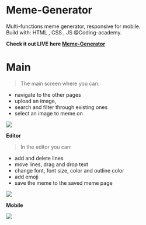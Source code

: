 # Meme-Generator

Multi-functions meme generator, responsive for mobile.
<br/>
Build with: HTML , CSS , JS
@Coding-academy.

**Check it out LIVE here <a href="https://segaltal1.github.io/meme-generator/">Meme-Generator</a>**
 
# Main
> The main screen where you can: 
- navigate to the other pages 
- upload an image,
- search and filter through existing ones 
- select an image to meme on

<img src="https://i.im.ge/2021/10/12/olpa4S.jpg"  >

**Editor**
> In the editor you can: 
- add and delete lines
- move lines, drag and drop text
- change font, font size, color and outline color
- add emoji
- save the meme to the saved meme page

<img src="https://i.im.ge/2021/10/12/olps3y.jpg" />

**Mobile**

<img src="https://i.im.ge/2021/10/12/olpqLJ.jpg" />
